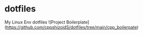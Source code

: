 # dotfiles
My Linux Env dotfiles
![Project Boilerplate] (https://github.com/cppshizoidS/dotfiles/tree/main/cpp_boilerpate)
